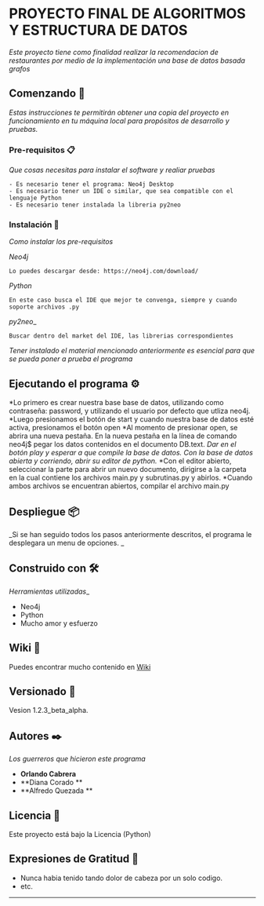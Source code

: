 # PROYECTO FINAL DE ALGORITMOS Y ESTRUCTURA DE DATOS

_Este proyecto tiene como finalidad realizar la recomendacion de restaurantes por medio de la implementación una base de datos basada grafos_

## Comenzando 🚀
_Estas instrucciones te permitirán obtener una copia del proyecto en funcionamiento en tu máquina local para propósitos de desarrollo y pruebas._

### Pre-requisitos 📋

_Que cosas necesitas para instalar  el software y realiar pruebas_

```
- Es necesario tener el programa: Neo4j Desktop
- Es necesario tener un IDE o similar, que sea compatible con el lenguaje Python 
- Es necesario tener instalada la libreria py2neo
```

### Instalación 🔧

_Como instalar los pre-requisitos_

_Neo4j_
```
Lo puedes descargar desde: https://neo4j.com/download/
```

_Python_

```
En este caso busca el IDE que mejor te convenga, siempre y cuando soporte archivos .py
```

_py2neo__

```
Buscar dentro del market del IDE, las librerias correspondientes
```

_Tener instalado el material mencionado anteriormente es esencial para que se pueda poner a prueba el programa_

## Ejecutando el programa ⚙️

*Lo primero es crear nuestra base base de datos, utilizando como contraseña: password, y utilizando el usuario por defecto que utliza neo4j.
*Luego presionamos el botón de start y cuando nuestra base de datos esté activa, presionamos el botón open
*Al momento de presionar open, se abrira una nueva pestaña. En la nueva pestaña en la línea de comando neo4j$ pegar los datos contenidos en el documento DB.text.
*Dar en el botón play y esperar a que compile la base de datos.*
*Con la base de datos abierta y corriendo, abrir su editor de python.*
*Con el editor abierto, seleccionar la parte para abrir un nuevo documento, dirigirse a la carpeta en la cual contiene los archivos main.py y subrutinas.py y abirlos.
*Cuando ambos archivos se encuentran abiertos, compilar el archivo main.py

## Despliegue 📦

_Si se han seguido todos los pasos anteriormente descritos, el programa le desplegara un menu de opciones. _

## Construido con 🛠️

_Herramientas utilizadas__

* Neo4j
* Python
* Mucho amor y esfuerzo

## Wiki 📖

Puedes encontrar mucho contenido en  [Wiki](https://neo4j.com/)

## Versionado 📌

Vesion 1.2.3_beta_alpha.

## Autores ✒️

_Los guerreros que hicieron este programa_

* **Orlando Cabrera** 
* **Diana Corado  ** 
* **Alfredo Quezada ** 



## Licencia 📄

Este proyecto está bajo la Licencia (Python)

## Expresiones de Gratitud 🎁

* Nunca habia tenido tando dolor de cabeza por un solo codigo.
* etc.



---
